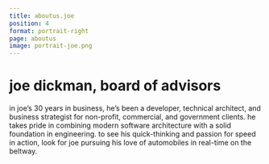 ```yaml
---
title: aboutus.joe
position: 4
format: portrait-right
page: aboutus
image: portrait-joe.png
---
```


# joe dickman, board of advisors
in joe’s 30 years in business, he’s been a developer, technical architect, and business strategist for non-profit, commercial, and government clients. he takes pride in combining modern software architecture with a solid foundation in engineering. to see his quick-thinking and passion for speed in action, look for joe pursuing his love of automobiles in real-time on the beltway.